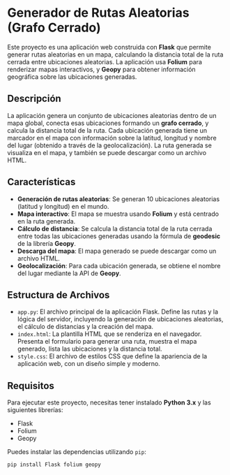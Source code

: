 # Generador de Rutas Aleatorias (Grafo Cerrado)

Este proyecto es una aplicación web construida con **Flask** que permite generar rutas aleatorias en un mapa, calculando la distancia total de la ruta cerrada entre ubicaciones aleatorias. La aplicación usa **Folium** para renderizar mapas interactivos, y **Geopy** para obtener información geográfica sobre las ubicaciones generadas.

## Descripción

La aplicación genera un conjunto de ubicaciones aleatorias dentro de un mapa global, conecta esas ubicaciones formando un **grafo cerrado**, y calcula la distancia total de la ruta. Cada ubicación generada tiene un marcador en el mapa con información sobre la latitud, longitud y nombre del lugar (obtenido a través de la geolocalización). La ruta generada se visualiza en el mapa, y también se puede descargar como un archivo HTML.

## Características

- **Generación de rutas aleatorias**: Se generan 10 ubicaciones aleatorias (latitud y longitud) en el mundo.
- **Mapa interactivo**: El mapa se muestra usando **Folium** y está centrado en la ruta generada.
- **Cálculo de distancia**: Se calcula la distancia total de la ruta cerrada entre todas las ubicaciones generadas usando la fórmula de **geodesic** de la librería **Geopy**.
- **Descarga del mapa**: El mapa generado se puede descargar como un archivo HTML.
- **Geolocalización**: Para cada ubicación generada, se obtiene el nombre del lugar mediante la API de **Geopy**.

## Estructura de Archivos

- `app.py`: El archivo principal de la aplicación Flask. Define las rutas y la lógica del servidor, incluyendo la generación de ubicaciones aleatorias, el cálculo de distancias y la creación del mapa.
- `index.html`: La plantilla HTML que se renderiza en el navegador. Presenta el formulario para generar una ruta, muestra el mapa generado, lista las ubicaciones y la distancia total.
- `style.css`: El archivo de estilos CSS que define la apariencia de la aplicación web, con un diseño simple y moderno.

## Requisitos

Para ejecutar este proyecto, necesitas tener instalado **Python 3.x** y las siguientes librerías:

- Flask
- Folium
- Geopy

Puedes instalar las dependencias utilizando `pip`:

```bash
pip install Flask folium geopy
